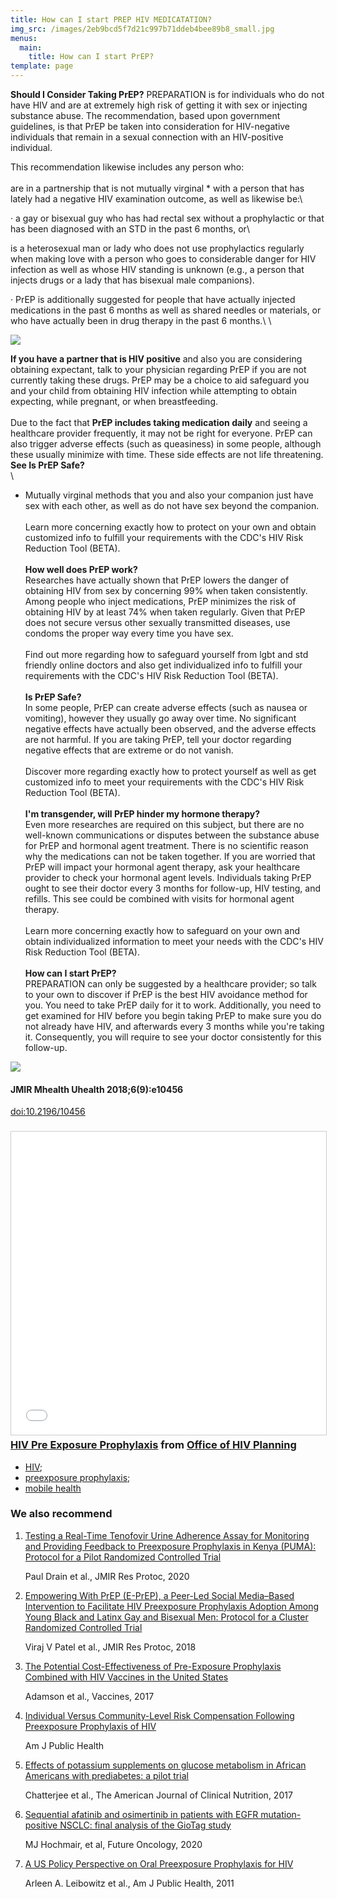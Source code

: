 ```yaml
---
title: How can I start PREP HIV MEDICATATION?
img_src: /images/2eb9bcd5f7d21c997b71ddeb4bee89b8_small.jpg
menus:
  main:
    title: How can I start PrEP?
template: page
---
```

<!--StartFragment-->

**Should I Consider Taking PrEP?**
PREPARATION is for individuals who do not have HIV and are at extremely high risk of getting it with sex or injecting substance abuse. The recommendation, based upon government guidelines, is that PrEP be taken into consideration for HIV-negative individuals that remain in a sexual connection with an HIV-positive individual.

This recommendation likewise includes any person who:\
\
are in a partnership that is not mutually virginal * with a person that has lately had a negative HIV examination outcome, as well as likewise be:\

<!--\\\[if !supportLists]-->· <!--\\\[endif]-->a gay or bisexual guy who has had rectal sex without a prophylactic or that has been diagnosed with an STD in the past 6 months, or\

is a heterosexual man or lady who does not use prophylactics regularly when making love with a person who goes to considerable danger for HIV infection as well as whose HIV standing is unknown (e.g., a person that injects drugs or a lady that has bisexual male companions).

<!--\\\[if !supportLists]-->· <!--\\\[endif]-->PrEP is additionally suggested for people that have actually injected medications in the past 6 months as well as shared needles or materials, or who have actually been in drug therapy in the past 6 months.\

<!--\\\[if !supportLineBreakNewLine]-->\

<!--\\\[endif]-->

![](/images/download-47-.png)

**If you have a partner that is HIV positive** and also you are considering obtaining expectant, talk to your physician regarding PrEP if you are not currently taking these drugs. PrEP may be a choice to aid safeguard you and your child from obtaining HIV infection while attempting to obtain expecting, while pregnant, or when breastfeeding.\
\
Due to the fact that **PrEP includes taking medication daily** and seeing a healthcare provider frequently, it may not be right for everyone. PrEP can also trigger adverse effects (such as queasiness) in some people, although these usually minimize with time. These side effects are not life threatening. **See Is PrEP Safe?**\
\

* Mutually virginal methods that you and also your companion just have sex with each other, as well as do not have sex beyond the companion.\
  \
  Learn more concerning exactly how to protect on your own and obtain customized info to fulfill your requirements with the CDC's HIV Risk Reduction Tool (BETA).\
  \
  **How well does PrEP work?**\
  Researches have actually shown that PrEP lowers the danger of obtaining HIV from sex by concerning 99% when taken consistently. Among people who inject medications, PrEP minimizes the risk of obtaining HIV by at least 74% when taken regularly. Given that PrEP does not secure versus other sexually transmitted diseases, use condoms the proper way every time you have sex.\
  \
  Find out more regarding how to safeguard yourself from lgbt and std friendly online doctors and also get individualized info to fulfill your requirements with the CDC's HIV Risk Reduction Tool (BETA).\
  \
  **Is PrEP Safe?**\
  In some people, PrEP can create adverse effects (such as nausea or vomiting), however they usually go away over time. No significant negative effects have actually been observed, and the adverse effects are not harmful. If you are taking PrEP, tell your doctor regarding negative effects that are extreme or do not vanish.\
  \
  Discover more regarding exactly how to protect yourself as well as get customized info to meet your requirements with the CDC's HIV Risk Reduction Tool (BETA).\
  \
  **I'm transgender, will PrEP hinder my hormone therapy?**\
  Even more researches are required on this subject, but there are no well-known communications or disputes between the substance abuse for PrEP and hormonal agent treatment. There is no scientific reason why the medications can not be taken together. If you are worried that PrEP will impact your hormonal agent therapy, ask your healthcare provider to check your hormonal agent levels. Individuals taking PrEP ought to see their doctor every 3 months for follow-up, HIV testing, and refills. This see could be combined with visits for hormonal agent therapy.\
  \
  Learn more concerning exactly how to safeguard on your own and obtain individualized information to meet your needs with the CDC's HIV Risk Reduction Tool (BETA).\
  \
  **How can I start PrEP?**\
  PREPARATION can only be suggested by a healthcare provider; so talk to your own to discover if PrEP is the best HIV avoidance method for you. You need to take PrEP daily for it to work. Additionally, you need to get examined for HIV before you begin taking PrEP to make sure you do not already have HIV, and afterwards every 3 months while you're taking it. Consequently, you will require to see your doctor consistently for this follow-up.

<!--EndFragment-->

![](/images/download-48-.png)

#### JMIR Mhealth Uhealth 2018;6(9):e10456

[doi:10.2196/10456](https://doi.org/10.2196/10456)



### <iframe src="//www.slideshare.net/slideshow/embed_code/key/suo0zzJyBNFYpU" width="595" height="485" frameborder="0" marginwidth="0" marginheight="0" scrolling="no" style="border:1px solid #CCC; border-width:1px; margin-bottom:5px; max-width: 100%;" allowfullscreen> </iframe> <div style="margin-bottom:5px"> <strong> <a href="//www.slideshare.net/HIVPhilly/hiv-pre-exposure-prophylaxis" title="HIV Pre Exposure Prophylaxis" target="_blank">HIV Pre Exposure Prophylaxis</a> </strong> from <strong><a href="https://www.slideshare.net/HIVPhilly" target="_blank">Office of HIV Planning</a></strong> </div>

* [HIV](https://mhealth.jmir.org/search/searchResult?field%5B%5D=keyword&criteria%5B%5D=HIV);
* [preexposure prophylaxis](https://mhealth.jmir.org/search/searchResult?field%5B%5D=keyword&criteria%5B%5D=preexposure%20prophylaxis);
* [mobile health](https://mhealth.jmir.org/search/searchResult?field%5B%5D=keyword&criteria%5B%5D=mobile%20health)



### We also recommend

1. [Testing a Real-Time Tenofovir Urine Adherence Assay for Monitoring and Providing Feedback to Preexposure Prophylaxis in Kenya (PUMA): Protocol for a Pilot Randomized Controlled Trial](https://www.researchprotocols.org/2020/4/e15029/?utm_source=TrendMD&utm_medium=cpc&utm_campaign=JMIR_TrendMD_0)

   Paul Drain et al., JMIR Res Protoc, 2020
2. [Empowering With PrEP (E-PrEP), a Peer-Led Social Media–Based Intervention to Facilitate HIV Preexposure Prophylaxis Adoption Among Young Black and Latinx Gay and Bisexual Men: Protocol for a Cluster Randomized Controlled Trial](https://www.researchprotocols.org/2018/8/e11375/?utm_source=TrendMD&utm_medium=cpc&utm_campaign=JMIR_TrendMD_0)

   Viraj V Patel et al., JMIR Res Protoc, 2018
3. [The Potential Cost-Effectiveness of Pre-Exposure Prophylaxis Combined with HIV Vaccines in the United States](http://www.mdpi.com/2076-393X/5/2/13?utm_source=TrendMD&utm_medium=cpc&utm_campaign=Vaccines_TrendMD_1)

   Adamson et al., Vaccines, 2017
4. [Individual Versus Community-Level Risk Compensation Following Preexposure Prophylaxis of HIV](https://ajph.aphapublications.org/doi/full/10.2105/AJPH.2017.303930?url_ver=Z39.88-2003&rfr_id=ori%3Arid%3Acrossref.org&rfr_dat=cr_pub%3Dpubmed&utm_source=TrendMD&utm_medium=cpc&utm_campaign=Am_J_Public_Health_TrendMD_1)

   Am J Public Health
5. [Effects of potassium supplements on glucose metabolism in African Americans with prediabetes: a pilot trial](https://academic.oup.com/ajcn/article/106/6/1431/4823174?itm_medium=sidebar&itm_content=ajcn&itm_source=trendmd-widget&itm_campaign=trendmd-pilot&utm_campaign=The_American_Journal_of_Clinical_Nutrition_TrendMD_1&utm_source=TrendMD&utm_medium=cpc)

   Chatterjee et al., The American Journal of Clinical Nutrition, 2017
6. [Sequential afatinib and osimertinib in patients with EGFR mutation-positive NSCLC: final analysis of the GioTag study](https://www.futuremedicine.com/doi/10.2217/fon-2020-0740)

   MJ Hochmair, et al, Future Oncology, 2020
7. [A US Policy Perspective on Oral Preexposure Prophylaxis for HIV](https://ajph.aphapublications.org/doi/full/10.2105/AJPH.2010.300066?utm_source=TrendMD&utm_medium=cpc&utm_campaign=Am_J_Public_Health_TrendMD_1)

   Arleen A. Leibowitz et al., Am J Public Health, 2011

<!--EndFragment-->